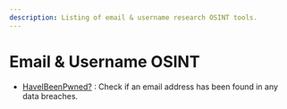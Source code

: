 ```yaml
---
description: Listing of email & username research OSINT tools.
---
```


# Email & Username OSINT

* [HaveIBeenPwned?](https://haveibeenpwned.com/) : Check if an email address has been found in any data breaches.
